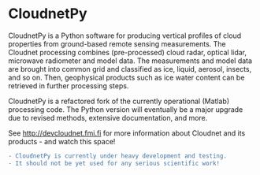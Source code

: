 # CloudnetPy
CloudnetPy is a Python software for producing vertical profiles of cloud properties from ground-based remote sensing measurements. The Cloudnet processing combines (pre-processed) cloud radar, optical lidar, microwave radiometer and model data. The measurements and model data are brought into common grid and classified as ice, liquid, aerosol, insects, and so on. Then, geophysical products such as ice water content can be retrieved in further processing steps.

CloudnetPy is a refactored fork of the currently operational (Matlab) processing code.
The Python version will eventually be a major upgrade due to revised methods, extensive documentation, and more.

See http://devcloudnet.fmi.fi for more information about Cloudnet and its products - and watch this space!

```diff
- CloudnetPy is currently under heavy development and testing.
- It should not be yet used for any serious scientific work!
```

